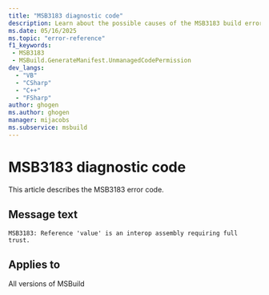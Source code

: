 ```yaml
---
title: "MSB3183 diagnostic code"
description: Learn about the possible causes of the MSB3183 build error, and get troubleshooting tips.
ms.date: 05/16/2025
ms.topic: "error-reference"
f1_keywords:
 - MSB3183
 - MSBuild.GenerateManifest.UnmanagedCodePermission
dev_langs:
  - "VB"
  - "CSharp"
  - "C++"
  - "FSharp"
author: ghogen
ms.author: ghogen
manager: mijacobs
ms.subservice: msbuild
---
```


# MSB3183 diagnostic code

<!-- :::ErrorDefinitionDescription::: -->
<!-- :::editable-content name="introDescription"::: -->
This article describes the MSB3183 error code.
<!-- :::editable-content-end::: -->

## Message text

<!-- :::editable-content name="messageText"::: -->
`MSB3183: Reference 'value' is an interop assembly requiring full trust.`
<!-- :::editable-content-end::: -->
<!-- MSB3183: Reference '{0}' is an interop assembly requiring full trust. -->

<!-- :::editable-content name="postOutputDescription"::: -->
<!--
{StrBegin="MSB3183: "}
-->
<!-- :::editable-content-end::: -->
<!-- :::ErrorDefinitionDescription-end::: -->

## Applies to

All versions of MSBuild
